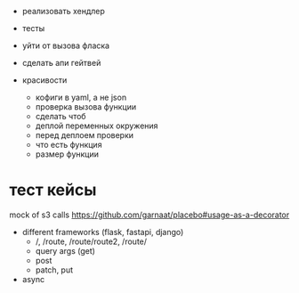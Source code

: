- реализовать хендлер
- тесты
- уйти от вызова фласка


- сделать апи гейтвей


- красивости
  - кофиги в yaml, а не json
  - проверка вызова функции
  - сделать чтоб 
  - деплой переменных окружения
  - перед деплоем проверки
   - что есть функция
   - размер функции
  
# тест кейсы

mock of s3 calls https://github.com/garnaat/placebo#usage-as-a-decorator 
- different frameworks (flask, fastapi, django)
  - /, /route, /route/route2, /route/<param>
  - query args (get)
  - post 
  - patch, put
- async

